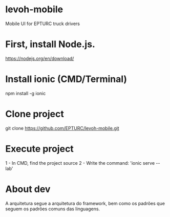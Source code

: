 # levoh-mobile
Mobile UI for EPTURC truck drivers



# First, install Node.js. 
https://nodejs.org/en/download/

# Install ionic (CMD/Terminal)

npm install -g ionic

# Clone project
git clone https://github.com/EPTURC/levoh-mobile.git

# Execute project

1 - In CMD, find the project source
2 - Write the command: 'ionic serve --lab'



# About dev

A arquitetura segue a arquitetura do framework, bem como os padrões que seguem os padrões comuns das linguagens.
